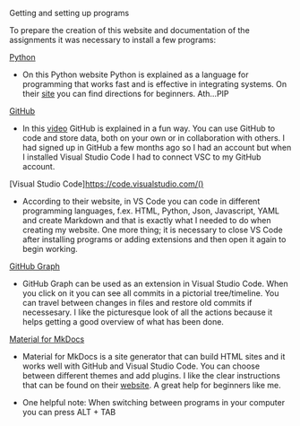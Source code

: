 Getting and setting up programs

To prepare the creation of this website and documentation of the assignments it was necessary to install a few programs:


[Python](https://marketplace.visualstudio.com/items?itemName=ms-python.python)
* On this Python website Python is explained as a language for programming that works fast and is effective in integrating systems. On their [site](https://www.python.org/about/gettingstarted/) you can find directions for beginners.
Ath...PIP

[GitHub](https://github.com/)
* In this [video](https://www.youtube.com/watch?v=pBy1zgt0XPc) GitHub is explained in a fun way. You can use GitHub to code and store data, both on your own or in collaboration with others. I had signed up in GitHub a few months ago so I had an account but when I installed Visual Studio Code I had to connect VSC to my GitHub account.

[Visual Studio Code]https://code.visualstudio.com/()
* According to their website, in VS Code you can code in different programming languages, f.ex. HTML, Python, Json, Javascript, YAML and create Markdown and that is exactly what I needed to do when creating my website. One more thing; it is necessary to close VS Code after installing programs or adding extensions and then open it again to begin working.

[GitHub Graph](https://marketplace.visualstudio.com/items?itemName=mhutchie.git-graph)
* GitHub Graph can be used as an extension in Visual Studio Code. When you click on it you can see all commits in a pictorial tree/timeline. You can travel between changes in files and restore old commits if necessesary. I like the picturesque look of all the actions because it helps getting a good overview of what has been done.

[Material for MkDocs](https://squidfunk.github.io/mkdocs-material/)
* Material for MkDocs is a site generator that can build HTML sites and it works well with GitHub and Visual Studio Code. You can choose between different themes and add plugins. I like the clear instructions that can be found on their [website](https://www.mkdocs.org/). A great help for beginners like me. 


* One helpful note: When switching between programs in your computer you can press ALT + TAB



